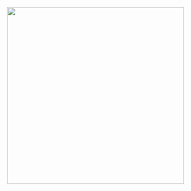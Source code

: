 <p align="center">
<img style=" height: 400px; " src="https://data.whicdn.com/images/285147573/original.gif" />
</p>
